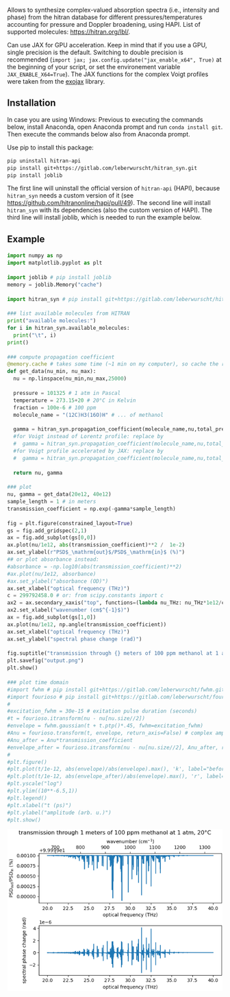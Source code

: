 Allows to synthesize complex-valued absorption spectra (i.e., intensity and phase) from the hitran database for different pressures/temperatures accounting for pressure and Doppler broadening, using HAPI. List of supported molecules: <https://hitran.org/lbl/>.

Can use JAX for GPU acceleration. Keep in mind that if you use a GPU, single precision is the default. Switching to double precision is recommended (`import jax; jax.config.update("jax_enable_x64", True)` at the beginning of your script, or set the environement variable `JAX_ENABLE_X64=True`). The JAX functions for the complex Voigt profiles were taken from the [exojax](https://github.com/HajimeKawahara/exojax) library.


Installation
------------

In case you are using Windows: Previous to executing the commands below, install Anaconda, open Anaconda prompt and run `conda install git`. Then execute the commands below also from Anaconda prompt.

Use pip to install this package:

```bash
pip uninstall hitran-api
pip install git+https://gitlab.com/leberwurscht/hitran_syn.git
pip install joblib
```

The first line will uninstall the official version of `hitran-api` (HAPI), because `hitran_syn` needs a custom version of it (see <https://github.com/hitranonline/hapi/pull/49>). The second line will install `hitran_syn` with its dependencies (also the custom version of HAPI). The third line will install joblib, which is needed to run the example below.

Example
-------

```python
import numpy as np
import matplotlib.pyplot as plt

import joblib # pip install joblib
memory = joblib.Memory("cache")

import hitran_syn # pip install git+https://gitlab.com/leberwurscht/hitran_syn.git

### list available molecules from HITRAN
print("available molecules:")
for i in hitran_syn.available_molecules:
  print("\t", i)
print()

### compute propagation coefficient
@memory.cache # takes some time (~1 min on my computer), so cache the result with joblib.Memory
def get_data(nu_min, nu_max):
  nu = np.linspace(nu_min,nu_max,25000)

  pressure = 101325 # 1 atm in Pascal
  temperature = 273.15+20 # 20°C in Kelvin
  fraction = 100e-6 # 100 ppm
  molecule_name = "(12C)H3(16O)H" # ... of methanol

  gamma = hitran_syn.propagation_coefficient(molecule_name,nu,total_pressure=pressure,partial_pressure=fraction*pressure,temperature=temperature)
  #for Voigt instead of Lorentz profile: replace by
  #  gamma = hitran_syn.propagation_coefficient(molecule_name,nu,total_pressure=pressure,partial_pressure=fraction*pressure,temperature=temperature,backend=hitran_syn.absorptionCoefficient_ComplexVoigt)
  #for Voigt profile accelerated by JAX: replace by
  #  gamma = hitran_syn.propagation_coefficient(molecule_name,nu,total_pressure=pressure,partial_pressure=fraction*pressure,temperature=temperature,backend=hitran_syn.absorptionCoefficient_jaxComplexVoigt)

  return nu, gamma

### plot
nu, gamma = get_data(20e12, 40e12)
sample_length = 1 # in meters
transmission_coefficient = np.exp(-gamma*sample_length)

fig = plt.figure(constrained_layout=True)
gs = fig.add_gridspec(2,1)
ax = fig.add_subplot(gs[0,0])
ax.plot(nu/1e12, abs(transmission_coefficient)**2 /  1e-2)
ax.set_ylabel(r"PSD$_\mathrm{out}$/PSD$_\mathrm{in}$ (%)")
## or plot absorbance instead:
#absorbance = -np.log10(abs(transmission_coefficient)**2)
#ax.plot(nu/1e12, absorbance)
#ax.set_ylabel("absorbance (OD)")
ax.set_xlabel("optical frequency (THz)")
c = 299792458.0 # or: from scipy.constants import c
ax2 = ax.secondary_xaxis("top", functions=(lambda nu_THz: nu_THz*1e12/c/1e-2**-1, lambda nutilde_invcm: nutilde_invcm*1e-2**-1*c/1e12))
ax2.set_xlabel("wavenumber (cm$^{-1}$)")
ax = fig.add_subplot(gs[1,0])
ax.plot(nu/1e12, np.angle(transmission_coefficient))
ax.set_xlabel("optical frequency (THz)")
ax.set_ylabel("spectral phase change (rad)")

fig.suptitle("transmission through {} meters of 100 ppm methanol at 1 atm, 20°C".format(sample_length))
plt.savefig("output.png")
plt.show()

### plot time domain
#import fwhm # pip install git+https://gitlab.com/leberwurscht/fwhm.git
#import fourioso # pip install git+https://gitlab.com/leberwurscht/fourioso.git
#
#excitation_fwhm = 30e-15 # exitation pulse duration (seconds)
#t = fourioso.itransform(nu - nu[nu.size//2])
#envelope = fwhm.gaussian(t + t.ptp()*.45, fwhm=excitation_fwhm)
#Anu = fourioso.transform(t, envelope, return_axis=False) # complex amplitude spectrum
#Anu_after = Anu*transmission_coefficient
#envelope_after = fourioso.itransform(nu - nu[nu.size//2], Anu_after, return_axis=False)
#
#plt.figure()
#plt.plot(t/1e-12, abs(envelope)/abs(envelope).max(), 'k', label="before sample")
#plt.plot(t/1e-12, abs(envelope_after)/abs(envelope).max(), 'r', label="after sample")
#plt.yscale("log")
#plt.ylim((10**-6.5,1))
#plt.legend()
#plt.xlabel("t (ps)")
#plt.ylabel("amplitude (arb. u.)")
#plt.show()
```

![Output](output.png)
